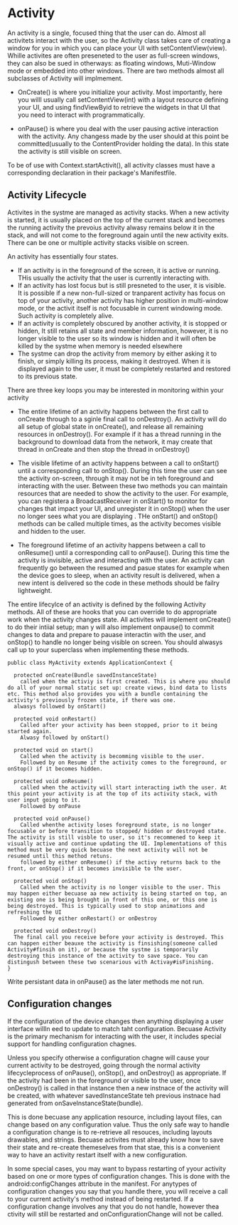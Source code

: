 # Activity
An activity is a  single, focused thing that the user can do. Almost all activitets interact with the user, so the Activity class takes care of creating a window for you in which you can place your UI with setContentView(view). Whille activites are often preseneted to the user as full-screen windows, they can also be sued in otherways: as floating windows, Muti-Window mode or embedded into other windows. There are two methods almost all subclasses of Activity will implmement. 

- OnCreate()
is where you initialize your activity. Most importantly, here you willl usually call setContentView(int) with a layout resource defining your UI, and using findViewByid to retrieve the widgets in that UI that you need to interact with programmatically. 

- onPause()
is where you deal with the user pausing active interaction with the activity. Any changess made by the user should at this point be committed(usually to the ContentProvider holding the data). In this state the activity is still visible on screen. 

To be of use with Context.startActivit(), all activity classes must have a corresponding <activity> declaration in their package's Manifestfile.

## Activity Lifecycle
Activites in the systme are managed as activity stacks. When a new activity is started, it is usually placed on the top of the current stack and becomes the running activity the prevoius activity alwasy remains below it in the stack, and will not come to the foreground again until the new activity exits. There can be one or multiple activity stacks visible on screen. 

An activity has essentially four states. 
- If an activity is in the foreground of the screen, it is active or running. THis usually the activity that the user is currently interacting with. 
- If an activity has lost focus but is still presneted to the user, it is visible. It is possible if a new non-full-sized or tranparent activity has focus on top of your activity, another activity has higher position in multi-window mode, or the activit itself is not focusable in current windowing mode. Such activity is completely alive. 
- If an activity is completely obscured by another activity, it is stopped or hidden, It still retains all state and member information, however, it is no longer visible to the user so its window is hidden and it will often be killed by the systme when memory is needed elsewhere
- The systme can drop the activity from memory by either asking it to finish, or simply killing its process, making it destroyed. When it is displayed again to the user, it must be completely restarted and restored to its previous state. 

There are three key loops you may be interested in monitoring within your activity

- The entire lifetime of an activity happens between the first call to onCreate through to a sginle final call to onDestroy(). An activity will do all setup of global state in onCreate(), and release all remaining resources in onDestroy(). For example if it has a thread running in the background to download data from the network, it may create that thread in onCreate and then stop the thread in onDestroy()

- The visible lifetime of an activity happens between a call to onStart() until a corresponding call  to onStop(). During this time the user can see the activity on-screen, through it may  not be in teh foreground and interacting with the user. Between these two methods you can maintain resources that are needed to show the activity to the user. For example, you can registera a BroadcastReceiver in onStart() to monitor for changes that impact your UI, and unregister it in onStop() when the user no longer sees what you are displaying . THe onStart() and onStop() methods can be called multiple times, as the activity becomes visible and hidden to the user. 

- The foreground lifetime of an activity happens between a call to onResume() until a corresponding call to onPause(). During this time the activity  is invisible, active and interacting with the user. An activity can frequently go between the resumed and pasue states for example when the device goes to sleep, when an activity result is delivered, when a new intent is delivered so the code in these methods should be failry lightweight. 

The entire lifecylce of an activity is defined by the following Activity methods. All of these are hooks that you can override to do appropriate work when the activity changes state. All activites will implement onCreate()  to do their intiial setup; man y will also implement onpause() to commit changes to data and prepare to pauase interactin with the user, and onStop() to handle no longer being visible on screen. You should alwasys call up to your superclass when implementing these methods. 

```
public class MyActivity extends ApplicationContext {

  protected onCreate(Bundle savedInstanceState)
    called when the activiy is first created. This is where you should do all of your normal static set up: create views, bind data to lists etc. This method also provides you with a bundle containing the activity's previously frozen state, if there was one. 
  alwasys followed by onStart()

  protected void onRestart()
    Called after your activity has been stopped, prior to it being started again.
    Alwasy followed by onStart()

  protected void on start()
    Called when the activity is becomming visible to the user. 
    Followed by on Resume if the activity comes to the foreground, or onStop() if it becomes hidden. 
    
  protected void onResume()
    called when the activity will start interacting iwth the user. At this point your activity is at the top of its activity stack, with user input going to it. 
    Followed by onPause
  
  protected void onPause()
    Called whenthe activity loses foreground state, is no longer focusable or before transition to stopped/ hidden or destroyed state. The activity is still visble to user, so it's recommened to keep it visually active and continue updating the UI. Implementations of this method must be very quick becuase the next activity will not be resumed until this method retuns. 
    followed by either onResume() if the activy returns back to the front, or onStop() if it becomes invisible to the user. 
  
  protected void onStop()
    Called when the activity is no longer visible to the user. This may happen either becuase aa new activity is being started on top, an existing one is being brought in front of this one, or this one is being destroyed. This is typically used to stop animations and refreshing the UI
    Followed by either onRestart() or onDestroy
    
  protected void onDestroy()
  The final call you receive before your activity is destroyed. This can happen either beauxe the activity is finsishing(someone called Activity#finsih on it), or because the systme is temporarily destroying this instance of the activity to save space. You can distingush between these two scenarious with Activay#isFinishing. 
}
```

Write persistant data in onPause() as the later methods me not run. 


## Configuration changes
If the configuration of the device changes then anything displaying a user interface willln eed to update to match taht configuration. Becuase  Activity is the primary mechanism for interacting with the user, it includes special support for handling configuration chagnes. 

Unless you specify otherwise a configuration chagne  will cause your current activity to be destroyed, going through the normal activity lifecycleprocess of onPause(), onStop(), and onDestroy() as appropriate. If the activity had been in the foreground or  visible to the user, once onDestroy() is called in that instance then a new instnace of the activity will be created, with whatever savedInstanceState teh previous instnace had generated from onSaveInstanceState(bundle). 

This is done becuase any application resource, including layout files, can change based on any configuration value. Thus the only safe way to handle a configuration change is to re-retrieve all resouces, including layouts drawables, and strings. Becuase activites must already know how to save their state and re-create themeselves from that stae, this is a convenient way to have an activity restart itself with a new configuration. 

In some special cases, you may want to bypass restarting of yyour activity based on one or more types of configuration changes. This is done with the android:configChanges attribute in the manifest. For anytypes of configuration changes you say that you handle there, you will receive a call to your current activity's method instead of being restarted. If a configuration change involves any that you do not handle, however thea ctivity will still be restarted and onConfigurationChange will not be called. 
